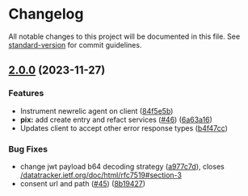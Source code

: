 # Changelog

All notable changes to this project will be documented in this file. See [standard-version](https://github.com/conventional-changelog/standard-version) for commit guidelines.

## [2.0.0](https://github.com/stone-payments/merchant-go-stone-openbank/compare/v1.2.0...v2.0.0) (2023-11-27)


### Features

* Instrument newrelic agent on client ([84f5e5b](https://github.com/stone-payments/merchant-go-stone-openbank/commit/84f5e5b97c706b07c7cba26f329b539e41423ec9))
* **pix:** add create entry and refact services ([#46](https://github.com/stone-payments/merchant-go-stone-openbank/issues/46)) ([6a63a16](https://github.com/stone-payments/merchant-go-stone-openbank/commit/6a63a16ed86c43a92e25417413bad3c298ef46ce))
* Updates client to accept other error response types ([b4f47cc](https://github.com/stone-payments/merchant-go-stone-openbank/commit/b4f47cc1b2f8baa23c0029497f7cbedf03e72b4d))


### Bug Fixes

* change jwt payload b64 decoding strategy ([a977c7d](https://github.com/stone-payments/merchant-go-stone-openbank/commit/a977c7db00d93bd49492d790f273ab9892a9c002)), closes [/datatracker.ietf.org/doc/html/rfc7519#section-3](https://github.com/stone-payments//datatracker.ietf.org/doc/html/rfc7519/issues/section-3)
* consent url and path ([#45](https://github.com/stone-payments/merchant-go-stone-openbank/issues/45)) ([8b19427](https://github.com/stone-payments/merchant-go-stone-openbank/commit/8b1942754bdd83b62c36ae490dfbd1837a95f53a))
